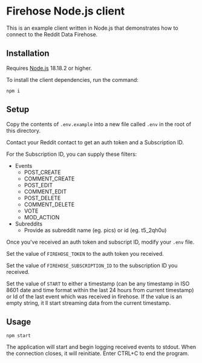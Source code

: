 # Firehose Node.js client

This is an example client written in Node.js that demonstrates how to connect to the Reddit Data Firehose.

## Installation

Requires [Node.js](https://www.nodejs.org) 18.18.2 or higher.

To install the client dependencies, run the command:

`npm i`

## Setup

Copy the contents of `.env.example` into a new file called `.env` in the root of this directory.

Contact your Reddit contact to get an auth token and a Subscription ID.

For the Subscription ID, you can supply these filters:

- Events
  - POST_CREATE
  - COMMENT_CREATE
  - POST_EDIT
  - COMMENT_EDIT
  - POST_DELETE
  - COMMENT_DELETE
  - VOTE
  - MOD_ACTION
- Subreddits
  - Provide as subreddit name (eg. pics) or id (eg. t5_2qh0u)

Once you've received an auth token and subscript ID, modify your `.env` file.

Set the value of `FIREHOSE_TOKEN` to the auth token you received.

Set the value of `FIREHOSE_SUBSCRIPTION_ID` to the subscription ID you received.

Set the value of `START` to either a timestamp (can be any timestamp in ISO 8601 date and time format within the last 24 hours from current timestamp) or Id of the last event which was received in firehose. If the value is an empty string, it ll start streaming data from the current timestamp.

## Usage

`npm start`

The application will start and begin logging received events to stdout. When the connection closes, it will reinitiate. Enter CTRL+C to end the program.

